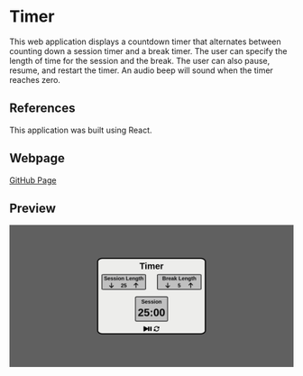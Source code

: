 # Timer
This web application displays a countdown timer that alternates between counting down a session timer and a break timer. The user can specify the length of time for the session and the break. The user can also pause, resume, and restart the timer. An audio beep will sound when the timer reaches zero. 

## References
This application was built using React. 

## Webpage
[GitHub Page](https://evanahdout.github.io/timer/)

## Preview
![Timer webpage](timer.png)
